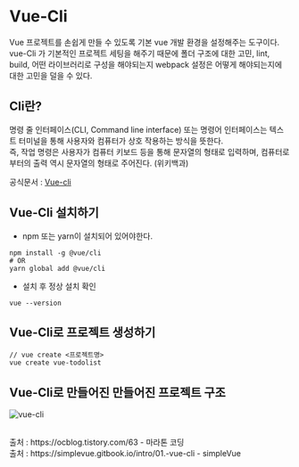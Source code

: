 <h1> Vue-Cli </h2>
Vue 프로젝트를 손쉽게 만들 수 있도록 기본 vue 개발 환경을 설정해주는 도구이다.<br> 
vue-Cli 가 기본적인 프로젝트 세팅을 해주기 때문에 폴더 구조에 대한 고민, lint, build, 어떤 라이브러리로 구성을 해야되는지 webpack 설정은 어떻게 해야되는지에 대한 고민을 덜을 수 있다.

<h2> Cli란? </h2>
명령 줄 인터페이스(CLI, Command line interface) 또는 명령어 인터페이스는 텍스트 터미널을 통해 사용자와 컴퓨터가 상호 작용하는 방식을 뜻한다. 
<br>즉, 작업 명령은 사용자가 컴퓨터 키보드 등을 통해 문자열의 형태로 입력하며, 컴퓨터로부터의 출력 역시 문자열의 형태로 주어진다. (위키백과)

공식문서 : <a href="https://cli.vuejs.org/"> Vue-cli </a>

<h2> Vue-Cli 설치하기 </h2>

- npm 또는 yarn이 설치되어 있어야한다.

```
npm install -g @vue/cli
# OR
yarn global add @vue/cli
```

- 설치 후 정상 설치 확인

```
vue --version
```

<h2> Vue-Cli로 프로젝트 생성하기 </h2>

```
// vue create <프로젝트명>
vue create vue-todolist
```

<h2> Vue-Cli로 만들어진 만들어진 프로젝트 구조</h2>

![vue-cli](https://user-images.githubusercontent.com/74536458/174766462-1507c1e2-92c1-4caf-821a-559604759065.png)


<br>
출처 : https://ocblog.tistory.com/63 - 마라톤 코딩<br>
출처 : https://simplevue.gitbook.io/intro/01.-vue-cli - simpleVue
